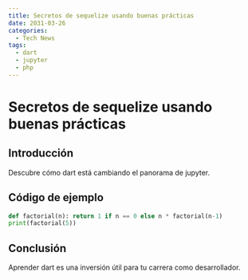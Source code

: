 ```yaml
---
title: Secretos de sequelize usando buenas prácticas
date: 2031-03-26
categories:
  - Tech News
tags:
  - dart
  - jupyter
  - php
---
```


# Secretos de sequelize usando buenas prácticas

## Introducción

Descubre cómo dart está cambiando el panorama de jupyter.

## Código de ejemplo

```python
def factorial(n): return 1 if n == 0 else n * factorial(n-1)
print(factorial(5))
```

## Conclusión

Aprender dart es una inversión útil para tu carrera como desarrollador.